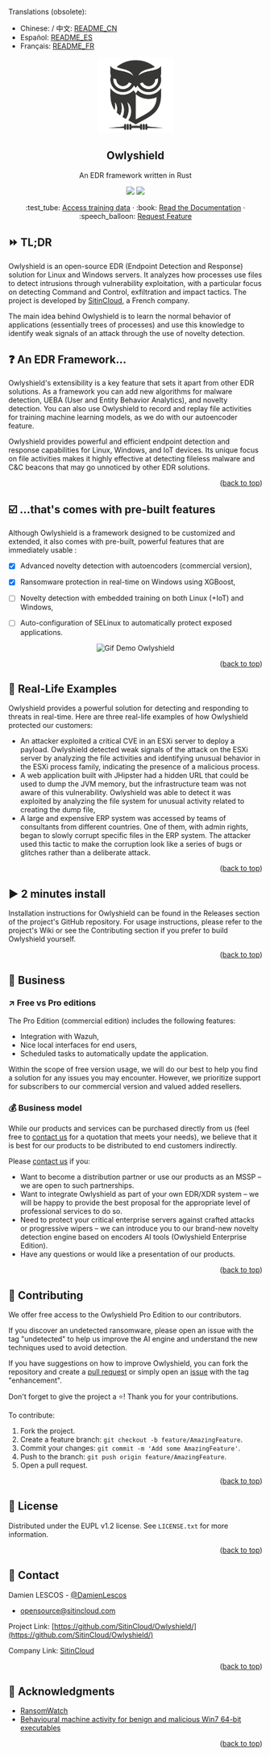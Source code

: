 <div id="top"></div>

Translations (obsolete):

- Chinese: / 中文: <a href=./translations/README_CN.md>README_CN</a>
- Español: <a href=./translations/README_ES.md>README_ES</a>
- Français: <a href=./translations/README_FR.md>README_FR</a>
  <br />

<div align="center">
  <a href="https://github.com/SitinCloud/Owlyshield">
    <img src="./resources/logo_transparent.png" alt="Logo" width="150" height="150">
  </a>

<h2 align="center">Owlyshield</h2>
  <p align="center">
	  An EDR framework written in Rust
  </p>
  <p align="center">
	<img src="https://github.com/SitinCloud/Owlyshield/actions/workflows/rust-build.yml/badge.svg">
	<img src="https://img.shields.io/github/license/SitinCloud/Owlyshield">
  </p>

  <p align="center">
    :test_tube: <a href="https://github.com/SitinCloud/malwares-ml">Access training data</a>
    ·
    :book: <a href="http://docs.sitincloud.com">Read the Documentation</a>
    ·
    :speech_balloon: <a href="https://github.com/SitinCloud/Owlyshield/issues">Request Feature</a>
  </p>
</div>

## :fast_forward: TL;DR

Owlyshield is an open-source EDR (Endpoint Detection and Response) solution for Linux and Windows servers. It analyzes how processes use files to detect intrusions through vulnerability exploitation, with a particular focus on detecting Command and Control, exfiltration and impact tactics. The project is developed by [SitinCloud](https://www.sitincloud.com), a French company.

The main idea behind Owlyshield is to learn the normal behavior of applications (essentially trees of processes) and use this knowledge to identify weak signals of an attack through the use of novelty detection.

## :question: An EDR Framework...

Owlyshield's extensibility is a key feature that sets it apart from other EDR solutions.  As a framework you can add new algorithms for malware detection, UEBA (User and Entity Behavior Analytics), and novelty detection. You can also use Owlyshield to record and replay file activities for training machine learning models, as we do with our autoencoder feature.

Owlyshield provides powerful and efficient endpoint detection and response capabilities for Linux, Windows, and IoT devices. Its unique focus on file activities makes it highly effective at detecting fileless malware and C&C beacons that may go unnoticed by other EDR solutions.

<p align="right">(<a href="#top">back to top</a>)</p>

## :ballot_box_with_check: ...that's comes with pre-built features

Although Owlyshield is a framework designed to be customized and extended, it also comes with pre-built, powerful features that are immediately usable :

- [x] Advanced novelty detection with autoencoders (commercial version),
- [x] Ransomware protection in real-time on Windows using XGBoost,
- [ ] Novelty detection with embedded training on both Linux (+IoT) and Windows,
- [ ] Auto-configuration of SELinux to automatically protect exposed applications.


<p align="center">
	<img src="./resources/pca_3d.gif" alt="Gif Demo Owlyshield" style="align:center; width: 75%">
</p>

<p align="right">(<a href="#top">back to top</a>)</p>

## :see_no_evil: Real-Life Examples

Owlyshield provides a powerful solution for detecting and responding to threats in real-time. Here are three real-life examples of how Owlyshield protected our customers:

- An attacker exploited a critical CVE in an ESXi server to deploy a payload. Owlyshield detected weak signals of the attack on the ESXi server by analyzing the file activities and identifying unusual behavior in the ESXi process family, indicating the presence of a malicious process.
- A web application built with JHipster had a hidden URL that could be used to dump the JVM memory, but the infrastructure team was not aware of this vulnerability. Owlyshield was able to detect it was exploited by analyzing the file system for unusual activity related to creating the dump file,
- A large and expensive ERP system was accessed by teams of consultants from different countries. One of them, with admin rights, began to slowly corrupt specific files in the ERP system. The attacker used this tactic to make the corruption look like a series of bugs or glitches rather than a deliberate attack. 

<p align="right">(<a href="#top">back to top</a>)</p>

## :arrow_forward: 2 minutes install

Installation instructions for Owlyshield can be found in the Releases section of the project's GitHub repository. For usage instructions, please refer to the project's Wiki or see the Contributing section if you prefer to build Owlyshield yourself.

<p align="right">(<a href="#top">back to top</a>)</p>

## :money_mouth_face: Business

### :arrow_upper_right: Free vs Pro editions

The Pro Edition (commercial edition) includes the following features:

- Integration with Wazuh,
- Nice local interfaces for end users,
- Scheduled tasks to automatically update the application.

Within the scope of free version usage, we will do our best to help you find a solution for any issues you may
encounter. However, we prioritize support for subscribers to our commercial version and valued added resellers.

### :moneybag: Business model

While our products and services can be purchased directly from us (feel free
to [contact us](mailto:opensource@sitincloud.com) for a quotation that meets your needs), we believe that it is best for
our products to be distributed to end customers indirectly.

Please [contact us](mailto:opensource@sitincloud.com) if you:

- Want to become a distribution partner or use our products as an MSSP – we are open to such partnerships.
- Want to integrate Owlyshield as part of your own EDR/XDR system – we will be happy to provide the best proposal for
  the appropriate level of professional services to do so.
- Need to protect your critical enterprise servers against crafted attacks or progressive wipers – we can introduce you
  to our brand-new novelty detection engine based on encoders AI tools (Owlyshield Enterprise Edition).
- Have any questions or would like a presentation of our products.

<p align="right">(<a href="#top">back to top</a>)</p>

## :mechanical_arm: Contributing

We offer free access to the Owlyshield Pro Edition to our contributors.

If you discover an undetected ransomware, please open an issue with the tag "undetected" to help us improve the AI
engine and understand the new techniques used to avoid detection.

If you have suggestions on how to improve Owlyshield, you can fork the repository and create
a [pull request](https://github.com/SitinCloud/Owlyshield/compare) or simply open
an [issue](https://github.com/SitinCloud/Owlyshield/issues/new) with the tag "enhancement".

Don't forget to give the project a :star:! Thank you for your contributions.

To contribute:

1. Fork the project.
2. Create a feature branch: `git checkout -b feature/AmazingFeature`.
3. Commit your changes: `git commit -m 'Add some AmazingFeature'`.
4. Push to the branch: `git push origin feature/AmazingFeature`.
5. Open a pull request.

<p align="right">(<a href="#top">back to top</a>)</p>

## :book: License

Distributed under the EUPL v1.2 license. See `LICENSE.txt` for more information.

<p align="right">(<a href="#top">back to top</a>)</p>

## :love_letter: Contact

Damien LESCOS - [@DamienLescos](https://twitter.com/DamienLescos)

- [opensource@sitincloud.com](mailto:opensource@sitincloud.com)

Project Link: [https://github.com/SitinCloud/Owlyshield/](https://github.com/SitinCloud/Owlyshield/)

Company Link: [SitinCloud](https://www.sitincloud.com)

<p align="right">(<a href="#top">back to top</a>)</p>

## :pray: Acknowledgments

* [RansomWatch](https://github.com/RafWu/RansomWatch)
* [Behavioural machine activity for benign and malicious Win7 64-bit executables](https://research.cardiff.ac.uk/converis/portal/detail/Dataset/50524986?auxfun=&lang=en_GB)

<p align="right">(<a href="#top">back to top</a>)</p>
